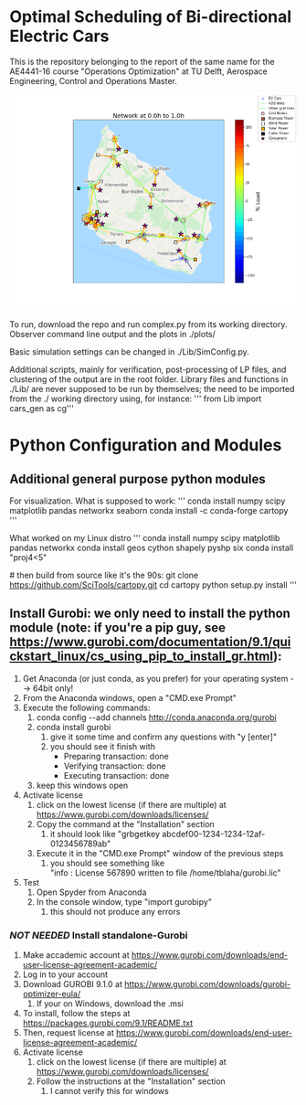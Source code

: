 # Optimal Scheduling of Bi-directional Electric Cars

This is the repository belonging to the report of the same name for the AE4441-16 course "Operations Optimization" at TU Delft, Aerospace Engineering, Control and Operations Master.

![](./plots/test.gif)

To run, download the repo and run complex.py from its working directory. Observer command line output and the plots in ./plots/

Basic simulation settings can be changed in ./Lib/SimConfig.py.

Additional scripts, mainly for verification, post-processing of LP files, and clustering of the output are in the root folder. Library files and functions in ./Lib/ are never supposed to be run by themselves; the need to be imported from the ./ working directory using, for instance:
''' from Lib import cars_gen as cg'''






# Python Configuration and Modules


## Additional general purpose python modules

For visualization. What is supposed to work:
'''
conda install numpy scipy matplotlib pandas networkx seaborn
conda install -c conda-forge cartopy
'''

What worked on my Linux distro
'''
conda install numpy scipy matplotlib pandas networkx
conda install geos cython shapely pyshp six
conda install "proj4<5"

\# then build from source like it's the 90s:
git clone https://github.com/SciTools/cartopy.git
cd cartopy
python setup.py install
'''

## Install Gurobi: we only need to install the python module (note: if you're a pip guy, see https://www.gurobi.com/documentation/9.1/quickstart_linux/cs_using_pip_to_install_gr.html):
1. Get Anaconda (or just conda, as you prefer) for your operating system --> 64bit only!
2. From the Anaconda windows, open a "CMD.exe Prompt"
3. Execute the following commands:
    1. conda config --add channels http://conda.anaconda.org/gurobi
    2. conda install gurobi
        1. give it some time and confirm any questions with "y [enter]"
        2. you should see it finish with   
           - Preparing transaction: done
           - Verifying transaction: done
           - Executing transaction: done
    3. keep this windows open
4. Activate license
    1. click on the lowest license (if there are multiple) at https://www.gurobi.com/downloads/licenses/
    2. Copy the command at the "Installation" section
        1. it should look like "grbgetkey abcdef00-1234-1234-12af-0123456789ab"
    3. Execute it in the "CMD.exe Prompt" window of the previous steps
        1. you should see something like   
           "info  : License 567890 written to file /home/tblaha/gurobi.lic"
5. Test
    1. Open Spyder from Anaconda
    2. In the console window, type "import gurobipy"
        1. this should not produce any errors
        
### *NOT NEEDED* Install standalone-Gurobi
1. Make accademic account at https://www.gurobi.com/downloads/end-user-license-agreement-academic/
2. Log in to your account
3. Download GUROBI 9.1.0 at https://www.gurobi.com/downloads/gurobi-optimizer-eula/
    1. If your on Windows, download the .msi
4. To install, follow the steps at https://packages.gurobi.com/9.1/README.txt
5. Then, request license at https://www.gurobi.com/downloads/end-user-license-agreement-academic/
6. Activate license
    1. click on the lowest license (if there are multiple) at https://www.gurobi.com/downloads/licenses/
    2. Follow the instructions at the "Installation" section
        1. I cannot verify this for windows

